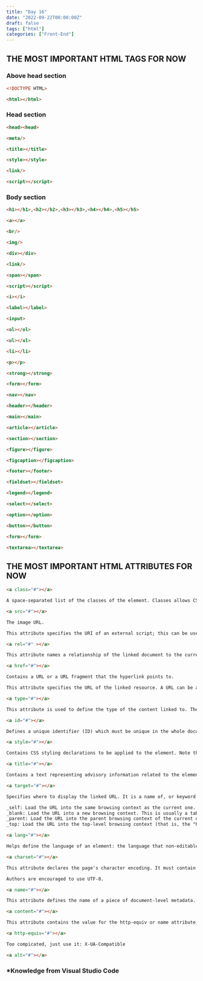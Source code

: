 ```yaml
---
title: "Day 16"
date: "2022-09-22T00:00:00Z"
draft: false
tags: ["html"]
categories: ["Front-End"]
---
```


## THE MOST IMPORTANT HTML TAGS FOR NOW 

### Above head section
```HTML
<!DOCTYPE HTML>
```

```HTML
<html></html>
```

### Head section
```HTML
<head><head>
```

```HTML
<meta/>
```

```HTML
<title></title>
```

```HTML
<style></style>
```

```HTML
<link/>
```

```HTML
<script></script>
```
### Body section

```HTML
<h1></h1>,<h2></h2>,<h3></h3>,<h4></h4>,<h5></h5>
```

```HTML
<a></a>
```

```HTML
<br/>
```

```HTML
<img/>
```

```HTML
<div></div>
```

```HTML
<link/>
```

```HTML
<span></span>
```

```HTML
<script></script>
```

```HTML
<i></i>
```

```HTML
<label></label>
```

```HTML
<input>
```

```HTML
<ol></ol>
```

```HTML
<ul></ul>
```

```HTML
<li></li>
```

```HTML
<p></p>
```

```HTML
<strong></strong>
```

```HTML
<form></form>
```

```HTML
<nav></nav>
```

```HTML
<header></header>
```

```HTML
<main></main>
```

```HTML
<article></article>
```

```HTML
<section></section>
```

```HTML
<figure></figure>
```

```HTML
<figcaption></figcaption>
```

```HTML
<footer></footer>
```

```HTML
<fieldset></fieldset>
```

```HTML
<legend></legend>
```

```HTML
<select></select>
```

```HTML
<option></option>
```

```HTML
<button></button>
```

```HTML
<form></form>
```

```HTML
<textarea></textarea>
```

## THE MOST IMPORTANT HTML ATTRIBUTES FOR NOW

```HTML
<a class="#"></a>

A space-separated list of the classes of the element. Classes allows CSS and JavaScript to select and access specific elements via the class selectors or functions like the method Document.getElementsByClassName().
```
```HTML
<a src="#"></a>

The image URL. 

This attribute specifies the URI of an external script; this can be used as an alternative to embedding a script directly within a document.
```
```HTML
<a rel="#" ></a>

This attribute names a relationship of the linked document to the current document. The attribute must be a space-separated list of the link types values.
```
```HTML
<a href="#"></a>

Contains a URL or a URL fragment that the hyperlink points to.

This attribute specifies the URL of the linked resource. A URL can be absolute or relative.
```
```HTML
<a type="#"></a>

This attribute is used to define the type of the content linked to. The value of the attribute should be a MIME type such as text/html, text/css, and so on. The common use of this attribute is to define the type of stylesheet being referenced (such as text/css), but given that CSS is the only stylesheet language used on the web, not only is it possible to omit the type attribute, but is actually now recommended practice. It is also used on rel="preload" link types, to make sure the browser only downloads file types that it supports.
```
```HTML
<a id="#"></a>

Defines a unique identifier (ID) which must be unique in the whole document. Its purpose is to identify the element when linking (using a fragment identifier), scripting, or styling (with CSS).
```
```HTML
<a style="#"></a>

Contains CSS styling declarations to be applied to the element. Note that it is recommended for styles to be defined in a separate file or files. This attribute and the <style> element have mainly the purpose of allowing for quick styling, for example for testing purposes.
```
```HTML
<a title="#"></a>

Contains a text representing advisory information related to the element it belongs to. Such information can typically, but not necessarily, be presented to the user as a tooltip.

```
```HTML
<a target="#"></a>

Specifies where to display the linked URL. It is a name of, or keyword for, a browsing context: a tab, window, or <iframe>. The following keywords have special meanings:

_self: Load the URL into the same browsing context as the current one. This is the default behavior.
_blank: Load the URL into a new browsing context. This is usually a tab, but users can configure browsers to use new windows instead.
_parent: Load the URL into the parent browsing context of the current one. If there is no parent, this behaves the same way as _self.
_top: Load the URL into the top-level browsing context (that is, the "highest" browsing context that is an ancestor of the current one, and has no parent). If there is no parent, this behaves the same way as _self.

```
```HTML
<a lang="#"></a>

Helps define the language of an element: the language that non-editable elements are in, or the language that editable elements should be written in by the user.
```
```HTML
<a charset="#"></a>

This attribute declares the page's character encoding. It must contain a standard IANA MIME name for character encodings. Although the standard doesn't request a specific encoding, it suggests:

Authors are encouraged to use UTF-8.
```
```HTML
<a name="#"></a>

This attribute defines the name of a piece of document-level metadata. It should not be set if one of the attributes itemprop, http-equiv or charset is also set.
```
```HTML
<a content="#"></a>

This attribute contains the value for the http-equiv or name attribute, depending on which is used.
```
```HTML
<a http-equiv="#"></a>

Too compicated, just use it: X-UA-Compatible
```
```HTML
<a alt="#"></a>
```

### *Knowledge from Visual Studio Code 